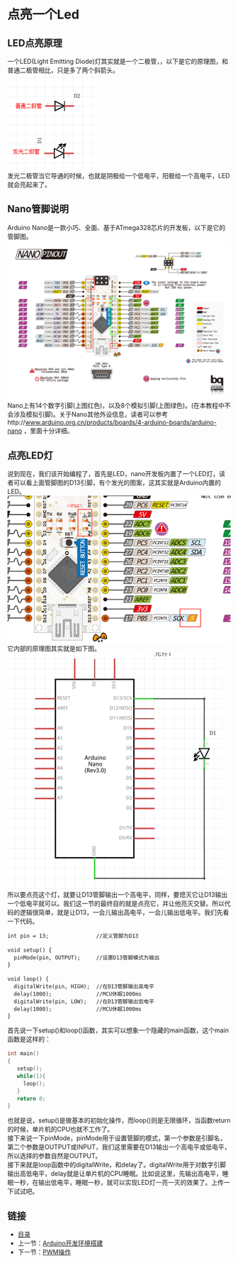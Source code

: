 # 点亮一个Led
## LED点亮原理
一个LED(Light Emitting Diode)灯其实就是一个二极管，，以下是它的原理图，和普通二极管相比，只是多了两个斜箭头。  
![](./imgs/1.2/1.2-1.png)  
发光二极管当它导通的时候，也就是阴极给一个低电平，阳极给一个高电平，LED就会亮起来了。
## Nano管脚说明
Arduino Nano是一款小巧、全面、基于ATmega328芯片的开发板，以下是它的管脚图。
![](./imgs/1.2/1.2-2.png)  
Nano上有14个数字引脚(上图红色)，以及8个模拟引脚(上图绿色)。(在本教程中不会涉及模拟引脚)。关于Nano其他外设信息，读者可以参考http://www.arduino.org.cn/products/boards/4-arduino-boards/arduino-nano ，里面十分详细。
## 点亮LED灯
说到现在，我们该开始编程了，首先是LED，nano开发板内置了一个LED灯，读者可以看上面管脚图的D13引脚，有个发光的图案，这其实就是Arduino内置的LED。  
![](./imgs/1.2/1.2-3.png)  
它内部的原理图其实就是如下图。  
![](./imgs/1.2/1.2-4.png)  
所以要点亮这个灯，就要让D13管脚输出一个高电平，同样，要熄灭它让D13输出一个低电平就可以。我们这一节的最终目的就是点亮它，并让他亮灭交替。所以代码的逻辑很简单，就是让D13，一会儿输出高电平，一会儿输出低电平。我们先看一下代码。
``` arduino
int pin = 13;               //定义管脚为D13

void setup() {
  pinMode(pin, OUTPUT);     //设置D13管脚模式为输出
}

void loop() {
  digitalWrite(pin, HIGH);  //在D13管脚输出高电平
  delay(1000);              //MCU休眠1000ms
  digitalWrite(pin, LOW);   //在D13管脚输出低电平
  delay(1000);              //MCU休眠1000ms
}
```
首先说一下setup()和loop()函数，其实可以想象一个隐藏的main函数，这个main函数是这样的：
``` c
int main()
{
   setup();
   while(1){
     loop();
   }
   return 0;
}
```
也就是说，setup()是做基本的初始化操作，而loop()则是无限循环，当函数return的时候，单片机的CPU也就不工作了。  
接下来说一下pinMode，pinMode用于设置管脚的模式，第一个参数是引脚名，第二个参数是OUTPUT或INPUT，我们这里需要在D13输出一个高电平或低电平，所以选择的参数自然是OUTPUT。  
接下来就是loop函数中的digitalWrite，和delay了。digitalWrite用于对数字引脚输出高低电平，delay就是让单片机的CPU睡眠。比如说这里，先输出高电平，睡眠一秒，在输出低电平，睡眠一秒，就可以实现LED灯一亮一灭的效果了。上传一下试试吧。
## 链接
- [目录](directory.md)  
- 上一节：[Arduino开发环境搭建](1.1.md)  
- 下一节：[PWM操作](1.3.md)

